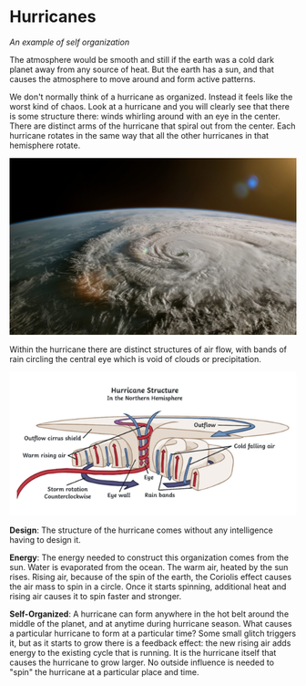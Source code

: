 # Hurricanes

_An example of self organization_

The atmosphere would be smooth and still if the earth was a cold dark planet away from any source of heat. But the earth has a sun, and that causes the atmosphere to move around and form active patterns. 

We don't normally think of a hurricane as organized. Instead it feels like the worst kind of chaos. Look at a hurricane and you will clearly see that there is some structure there: winds whirling around with an eye in the center.   There are distinct arms of the hurricane that spiral out from the center.   Each hurricane rotates in the same way that all the other hurricanes in that hemisphere rotate.

![](hurricanes-img1.jpg)

 Within the hurricane there are distinct structures of air flow, with bands of rain circling the central eye which is void of clouds or precipitation.

![](hurricanes-img2.png) 

**Design**: The structure of the hurricane comes without any intelligence having to design it.

**Energy**: The energy needed to construct this organization comes from the sun.  Water is evaporated from the ocean.  The warm air, heated by the sun rises.  Rising air, because of the spin of the earth, the Coriolis effect causes the air mass to spin in a circle.  Once it starts spinning, additional heat and rising air causes it to spin faster and stronger.

**Self-Organized**: A hurricane can form anywhere in the hot belt around the middle of the planet, and at anytime during hurricane season.  What causes a particular hurricane to form at a particular time?  Some small glitch triggers it, but as it starts to grow there is a feedback effect:  the new rising air adds energy to the existing cycle that is running.  It is the hurricane itself that causes the hurricane to grow larger.  No outside influence is needed to "spin" the hurricane at a particular place and time.